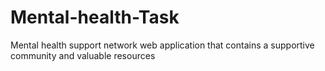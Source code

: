 # Mental-health-Task
Mental health support network web application that contains a supportive community and valuable resources 
